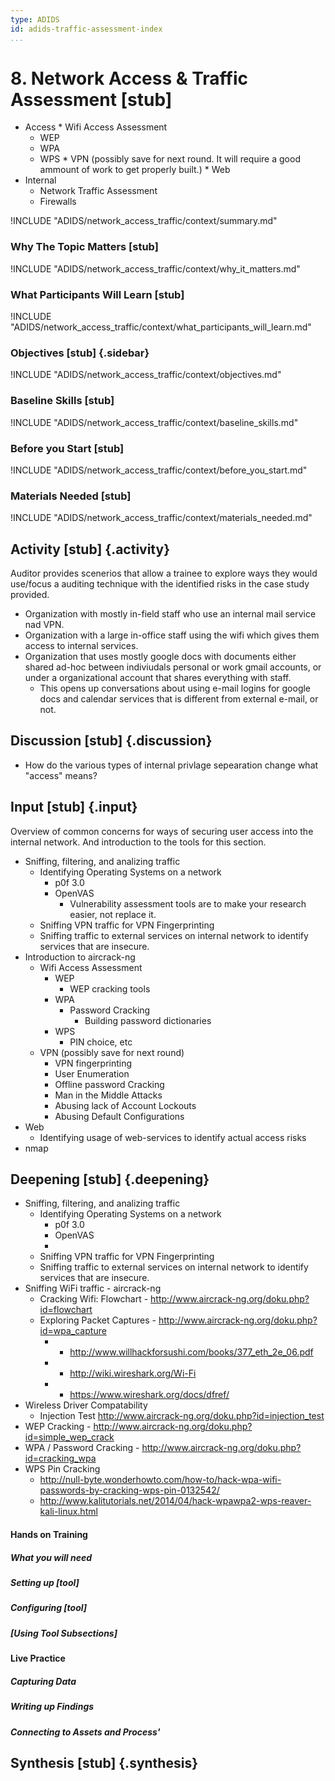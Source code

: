 ```yaml
---
type: ADIDS
id: adids-traffic-assessment-index
...
```


# 8. Network Access & Traffic Assessment [stub]

<!-- ![](content/images/network_access.png "") -->

  *  Access
    * Wifi Access Assessment
      * WEP
      * WPA
      * WPS
    * VPN  (possibly save for next round. It will require a good ammount of work to get properly built.)
    * Web
  * Internal
  	* Network Traffic Assessment
	* Firewalls

!INCLUDE "ADIDS/network_access_traffic/context/summary.md"

### Why The Topic Matters [stub]

!INCLUDE "ADIDS/network_access_traffic/context/why_it_matters.md"

### What Participants Will Learn [stub]

!INCLUDE "ADIDS/network_access_traffic/context/what_participants_will_learn.md"

### Objectives [stub] {.sidebar}

!INCLUDE "ADIDS/network_access_traffic/context/objectives.md"

### Baseline Skills [stub]

!INCLUDE "ADIDS/network_access_traffic/context/baseline_skills.md"

### Before you Start [stub]

<?trainer resources?>
!INCLUDE "ADIDS/network_access_traffic/context/before_you_start.md"

### Materials Needed [stub]

!INCLUDE "ADIDS/network_access_traffic/context/materials_needed.md"

## Activity [stub] {.activity}

Auditor provides scenerios that allow a trainee to explore ways they would use/focus a auditing technique with the identified risks in the case study provided.
  * Organization with mostly in-field staff who use an internal mail service nad VPN.
  * Organization with a large in-office staff using the wifi which gives them access to internal services.
  * Organization that uses mostly google docs with documents either shared ad-hoc between indiviudals personal or work gmail accounts, or under a organizational account that shares everything with staff.
    * This opens up conversations about using e-mail logins for google docs and calendar services that is different from external e-mail, or not. 

## Discussion [stub] {.discussion}

  * How do the various types of internal privlage sepearation change what "access" means?

## Input [stub] {.input}

<?This is usually the lecture part of the session. The trainer presents on issues, sub-topics and more advanced concepts related to focus of the session.?>

Overview of common concerns for ways of securing user access into the internal network. And introduction to the tools for this section.

  * Sniffing, filtering, and analizing traffic
	* Identifying Operating Systems on a network
	  * p0f 3.0
	  * OpenVAS
	    * Vulnerability assessment tools are to make your research easier, not replace it.
    * Sniffing VPN traffic for VPN Fingerprinting
    * Sniffing traffic to external services on internal network to identify services that are insecure.
  * Introduction to aircrack-ng
    * Wifi Access Assessment
      * WEP
	    * WEP cracking tools
      * WPA
	    * Password Cracking
		  * Building password dictionaries
      * WPS
	    * PIN choice, etc
    * VPN (possibly save for next round)
	  * VPN fingerprinting
	  * User Enumeration
	  * Offline password Cracking
	  * Man in the Middle Attacks
	  * Abusing lack of Account Lockouts
	  * Abusing Default Configurations
  * Web
    * Identifying usage of web-services to identify actual access risks
  * nmap

## Deepening [stub] {.deepening}

<?This is the the hands-on segment of a session. The deepening will consist of a live experiment with a tool using existing data that has been already parsed, unparsed data, and an oppourtunity to capture live data from a static target and the housing training organization using the tool.?>

  * Sniffing, filtering, and analizing traffic
	* Identifying Operating Systems on a network
	  * p0f 3.0
	  * OpenVAS
	  * 
    * Sniffing VPN traffic for VPN Fingerprinting
    * Sniffing traffic to external services on internal network to identify services that are insecure.
  * Sniffing WiFi traffic - aircrack-ng
    * Cracking Wifi: Flowchart - http://www.aircrack-ng.org/doku.php?id=flowchart
    * Exploring Packet Captures - http://www.aircrack-ng.org/doku.php?id=wpa_capture
	  * - http://www.willhackforsushi.com/books/377_eth_2e_06.pdf
	  * - http://wiki.wireshark.org/Wi-Fi
	  * - https://www.wireshark.org/docs/dfref/
  * Wireless Driver Compatability
    * Injection Test http://www.aircrack-ng.org/doku.php?id=injection_test
  * WEP Cracking - http://www.aircrack-ng.org/doku.php?id=simple_wep_crack
  * WPA / Password Cracking - http://www.aircrack-ng.org/doku.php?id=cracking_wpa
  * WPS Pin Cracking
    * http://null-byte.wonderhowto.com/how-to/hack-wpa-wifi-passwords-by-cracking-wps-pin-0132542/
	* http://www.kalitutorials.net/2014/04/hack-wpawpa2-wps-reaver-kali-linux.html

#### Hands on Training

<?Hands-on training on various components of the tool. This will be a moderately collaborative segment where the trainees will have documentation and be encouraged to explore the tool.?>

##### What you will need

##### Setting up [tool]

##### Configuring [tool]

##### [Using Tool Subsections]

#### Live Practice
<?A timed practice session on a live target?>

##### Capturing Data

##### Writing up Findings

##### Connecting to Assets and Process'


## Synthesis [stub] {.synthesis}

<?A good training habit is to always summarize the session. Talk about what happened in the session, some of the results of the discussion, what issues were discussed, what solutions were made, and give some more time for participants to ask more questions before the session is closed.?>
